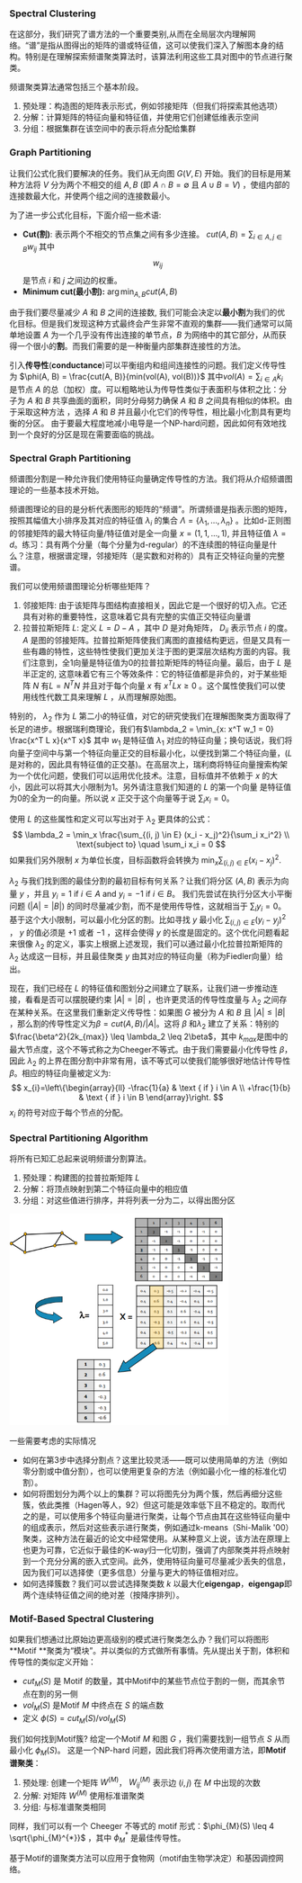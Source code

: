 ### Spectral Clustering

在这部分，我们研究了谱方法的一个重要类别,从而在全局层次内理解网络。“谱”是指从图得出的矩阵的谱或特征值，这可以使我们深入了解图本身的结构。特别是在理解探索频谱聚类算法时，该算法利用这些工具对图中的节点进行聚类。

频谱聚类算法通常包括三个基本阶段。

1. 预处理：构造图的矩阵表示形式，例如邻接矩阵（但我们将探索其他选项）
2. 分解：计算矩阵的特征向量和特征值，并使用它们创建低维表示空间
3. 分组：根据集群在该空间中的表示将点分配给集群

### Graph Partitioning

让我们公式化我们要解决的任务。我们从无向图 $G(V, E)$ 开始。我们的目标是用某种方法将 $V$ 分为两个不相交的组 $A, B$ (即 $A \cap B = \emptyset$  且 $A \cup B = V$) ，使组内部的连接数最大化，并使两个组之间的连接数最小。

为了进一步公式化目标，下面介绍一些术语:

- **Cut(割)**: 表示两个不相交的节点集之间有多少连接。 $cut(A, B) = \sum_{i \in A, j \in B} w_{ij}$ 其中 $$w_{ij}$$ 是节点 $i$ 和 $j$ 之间边的权重。
- **Minimum cut(最小割):**  $\arg \min_{A, B} cut(A, B)$

由于我们要尽量减少 $A$ 和 $B$ 之间的连接数, 我们可能会决定以**最小割**为我们的优化目标。但是我们发现这种方式最终会产生非常不直观的集群——我们通常可以简单地设置 $A$ 为一个几乎没有传出连接的单节点，$B$ 为网络中的其它部分，从而获得一个很小的**割**。而我们需要的是一种衡量内部集群连接性的方法。

引入**传导性**(**conductance**)可以平衡组内和组间连接性的问题。我们定义传导性为 $\phi(A, B) = \frac{cut(A, B)}{min(vol(A), vol(B))}$ 其中$vol(A) = \sum_{i \in A} k_i$ 是节点 $A$ 的总（加权）度。可以粗略地认为传导性类似于表面积与体积之比：分子为 $A$ 和 $B$ 共享曲面的面积，同时分母努力确保 $A$ 和 $B$ 之间具有相似的体积。由于采取这种方法 ，选择 $A$ 和 $B$ 并且最小化它们的传导性，相比最小化割具有更均衡的分区。 由于要最大程度地减小电导是一个NP-hard问题，因此如何有效地找到一个良好的分区是现在需要面临的挑战。

### Spectral Graph Partitioning

频谱图分割是一种允许我们使用特征向量确定传导性的方法。我们将从介绍频谱图理论的一些基本技术开始。

频谱图理论的目的是分析代表图形的矩阵的“频谱”。所谓频谱是指表示图的矩阵，按照其幅值大小排序及其对应的特征值 $\lambda_{i}$ 的集合 $\Lambda = \{\lambda_1, \ldots, \lambda_n\}$ 。比如d-正则图的邻接矩阵的最大特征向量/特征值对是全一向量  $x = (1, 1, \ldots, 1)$, 并且特征值 $\lambda = d$。练习：具有两个分量（每个分量为d-regular）的不连续图的特征向量是什么？注意，根据谱定理，邻接矩阵（是实数和对称的）具有正交特征向量的完整谱。

我们可以使用频谱图理论分析哪些矩阵？

1. 邻接矩阵: 由于该矩阵与图结构直接相关，因此它是一个很好的切入点。它还具有对称的重要特性，这意味着它具有完整的实值正交特征向量谱
2. 拉普拉斯矩阵 $L$: 定义 $L = D - A$ ，其中 $D$ 是对角矩阵， $D_{ii}$ 表示节点 $i$ 的度。 $A$ 是图的邻接矩阵。拉普拉斯矩阵使我们离图的直接结构更远，但是又具有一些有趣的特性，这些特性使我们更加关注于图的更深层次结构方面的内容。我们注意到，全1向量是特征值为0的拉普拉斯矩阵的特征向量。最后，由于 $L$ 是半正定的, 这意味着它有三个等效条件：它的特征值都是非负的，对于某些矩阵 $N$ 有$L = N^T N$ 并且对于每个向量 $x$ 有 $x^T Lx \geq 0$ 。这个属性使我们可以使用线性代数工具来理解 $L$ ，从而理解原始图。

特别的， $\lambda_2$ 作为 $L$ 第二小的特征值，对它的研究使我们在理解图聚类方面取得了长足的进步。根据瑞利商理论，我们有$\lambda_2 = \min_{x: x^T w_1 = 0} \frac{x^T L x}{x^T x}$ 其中 $w_1$ 是特征值 $\lambda_1$ 对应的特征向量；换句话说，我们将向量子空间中与第一个特征向量正交的目标最小化，以便找到第二个特征向量，($L$ 是对称的，因此具有特征值的正交基)。在高层次上，瑞利商将特征向量搜索构架为一个优化问题，使我们可以运用优化技术。注意，目标值并不依赖于 $x$ 的大小，因此可以将其大小限制为1。另外请注意我们知道的 $L$ 的第一个向量 是特征值为0的全为一的向量。所以说 $x$ 正交于这个向量等于说 $\sum_i x_i = 0$。

使用 $L$ 的这些属性和定义可以写出对于 $\lambda_2$ 更具体的公式：
$$
\lambda_2 = \min_x \frac{\sum_{(i, j) \in E} (x_i - x_j)^2}{\sum_i x_i^2} \\
\text{subject to} \quad \sum_i x_i = 0
$$
如果我们另外限制 $x$ 为单位长度，目标函数将会转换为 $\min_x \sum_{(i, j) \in E} (x_i - x_j)^2$.

$\lambda_2$ 与我们找到图的最佳分割的最初目标有何关系？让我们将分区 $(A,B)$ 表示为向量 $y$ ，并且 $y_i = 1$ if $i \in A$ and $y_i = -1$ if $i \in B$。 我们先尝试在执行分区大小平衡问题 ($\vert A\vert = \vert B\vert$) 的同时尽量减少割，而不是使用传导性，这就相当于 $\sum_{i}y_{i}=0$。基于这个大小限制，可以最小化分区的割。比如寻找 $y$ 最小化 $\sum_{(i, j) \in E} (y_i - y_j)^2$ ， $y$ 的值必须是 $+1$ 或者 $-1$ ，这样会使得 $y$ 的长度是固定的。这个优化问题看起来很像 $\lambda_2$ 的定义，事实上根据上述发现，我们可以通过最小化拉普拉斯矩阵的 $\lambda_2$ 达成这一目标，并且最佳聚类 $y$ 由其对应的特征向量（称为Fiedler向量）给出。

现在，我们已经在 $L$ 的特征值和图划分之间建立了联系，让我们进一步推动连接，看看是否可以摆脱硬约束 $\vert A\vert = \vert B\vert$ ，也许更灵活的传导性度量与 $\lambda_2$ 之间存在某种关系。在这里我们重新定义传导性：如果图 $G$ 被分为 $A$ 和 $B$ 且 $\vert A\vert \le \vert B\vert$ ，那么割的传导性定义为$\beta = cut(A, B)/\vert A\vert$。这将 $\beta$ 和$\lambda_2$ 建立了关系：特别的 $\frac{\beta^2}{2k_{max}} \leq \lambda_2 \leq 2\beta$，其中 $k_ {max}$是图中的最大节点度，这个不等式称之为Cheeger不等式。由于我们需要最小化传导性 $\beta$，因此 $\lambda_2$ 的上界在图分割中非常有用，该不等式可以使我们能够很好地估计传导性 $\beta$。相应的特征向量被定义为:
$$
x_{i}=\left\{\begin{array}{ll}
-\frac{1}{a} & \text { if } i \in A \\
+\frac{1}{b} & \text { if } i \in B
\end{array}\right.
$$
$x_i$ 的符号对应于每个节点的分配。

### Spectral Partitioning Algorithm

将所有已知汇总起来说明频谱分割算法。

1. 预处理：构建图的拉普拉斯矩阵 $L$
2. 分解：将顶点映射到第二个特征向量中的相应值
3. 分组：对这些值进行排序，并将列表一分为二，以得出图分区

<img src="./img/Spectral Partitioning Algorithm.png?style=centerme" alt="Figure 1" style="zoom:70%;" />

一些需要考虑的实际情况

- 如何在第3步中选择分割点？这里比较灵活——既可以使用简单的方法（例如零分割或中值分割），也可以使用更复杂的方法（例如最小化一维的标准化切割）。
- 如何将图划分为两个以上的集群？可以将图先分为两个簇，然后再细分这些簇，依此类推（Hagen等人，92）但这可能是效率低下且不稳定的。取而代之的是，可以使用多个特征向量进行聚类，让每个节点由其在这些特征向量中的组成表示，然后对这些表示进行聚类，例如通过k-means（Shi-Malik '00）聚类，这种方法在最近的论文中经常使用。从某种意义上说，该方法在原理上也更为可靠，它近似于最佳的K-way归一化切割，强调了内部聚类并将点映射到一个充分分离的嵌入式空间。此外，使用特征向量可尽量减少丢失的信息，因为我们可以选择使（更多信息）分量与更大的特征值相对应。
- 如何选择簇数？我们可以尝试选择聚类数 $k$ 以最大化**eigengap**，**eigengap**即两个连续特征值之间的绝对差（按降序排列）。

### Motif-Based Spectral Clustering

如果我们想通过比原始边更高级别的模式进行聚类怎么办？我们可以将图形 **Motif **聚类为“模块”。并以类似的方式做所有事情。先从提出关于割，体积和传导性的类似定义开始：

- $cut_M(S)$ 是 Motif 的数量，其中Motif中的某些节点位于割的一侧，而其余节点在割的另一侧
- $vol_M(S)$ 是Motif $M$ 中终点在 $S$ 的端点数
- 定义 $\phi(S) = cut_M(S) / vol_M(S)$

我们如何找到Motif簇? 给定一个Motif $M$ 和图 $G$ ，我们需要找到一组节点 $S$ 从而最小化 $\phi_M(S)$。 这是一个NP-hard 问题，因此我们将再次使用谱方法，即**Motif谱聚类**：

1. 预处理: 创建一个矩阵 $W^{(M)}$， $W_{ij}^{(M)}$ 表示边 $(i, j)$ 在 $M$ 中出现的次数
2. 分解: 对矩阵 $W^{(M)}$ 使用标准谱聚类
3. 分组: 与标准谱聚类相同

同样，我们可以有一个 Cheeger 不等式的 motif 形式：$\phi_{M}(S) \leq 4 \sqrt{\phi_{M}^{*}}$ ，其中 $\phi_{M}^{*}$ 是最佳传导性。

基于Motif的谱聚类方法可以应用于食物网（motif由生物学决定）和基因调控网络。